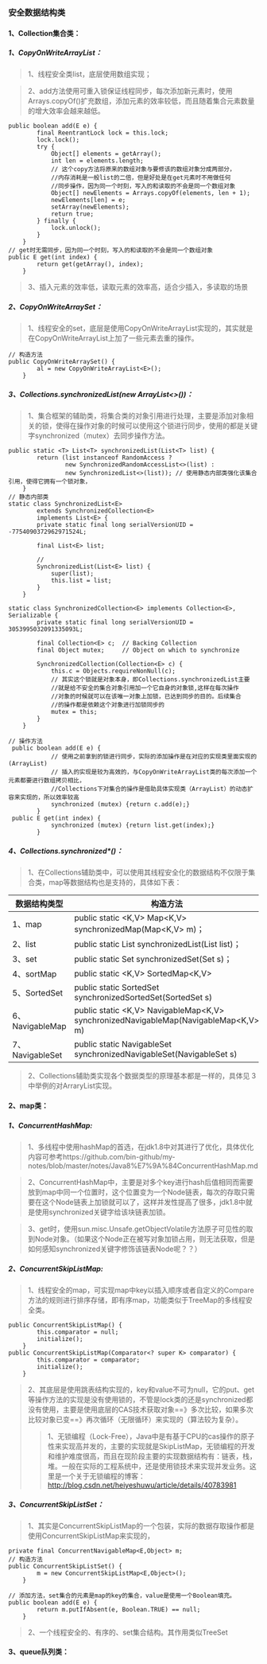 ### 安全数据结构类
#### 1、Collection集合类：
##### 1、CopyOnWriteArrayList：
> 1、线程安全类list，底层使用数组实现；

> 2、add方法使用可重入锁保证线程同步，每次添加新元素时，使用Arrays.copyOf()扩充数组，添加元素的效率较低，而且随着集合元素数量的增大效率会越来越低。

```
public boolean add(E e) {
        final ReentrantLock lock = this.lock;
        lock.lock();
        try {
            Object[] elements = getArray();
            int len = elements.length;
            // 这个copy方法将原来的数组对象与要修该的数组对象分成两部分，
            //内存消耗是一般list的二倍，但是好处是在get元素时不用做任何
            //同步操作，因为同一个时刻，写入的和读取的不会是同一个数组对象
            Object[] newElements = Arrays.copyOf(elements, len + 1);
            newElements[len] = e;
            setArray(newElements);
            return true;
        } finally {
            lock.unlock();
        }
    }
// get时无需同步，因为同一个时刻，写入的和读取的不会是同一个数组对象
public E get(int index) {
        return get(getArray(), index);
    }
```
> 3、插入元素的效率低，读取元素的效率高，适合少插入，多读取的场景

##### 2、CopyOnWriteArraySet：
> 1、线程安全的set，底层是使用CopyOnWriteArrayList实现的，其实就是在CopyOnWriteArrayList上加了一些元素去重的操作。

```
// 构造方法
public CopyOnWriteArraySet() {
        al = new CopyOnWriteArrayList<E>();
    }
```
##### 3、Collections.synchronizedList(new ArrayList<>())：
> 1、集合框架的辅助类，将集合类的对象引用进行处理，主要是添加对象相关的锁，使得在操作对象的时候可以使用这个锁进行同步，使用的都是关键字synchronized（mutex）去同步操作方法。

```
public static <T> List<T> synchronizedList(List<T> list) {
        return (list instanceof RandomAccess ?
                new SynchronizedRandomAccessList<>(list) :
                new SynchronizedList<>(list)); // 使用静态内部类强化该集合引用，使得它拥有一个锁对象，
    }
// 静态内部类
static class SynchronizedList<E>
        extends SynchronizedCollection<E>
        implements List<E> {
        private static final long serialVersionUID = -7754090372962971524L;

        final List<E> list;

        // 
        SynchronizedList(List<E> list) {
            super(list);
            this.list = list;
        }
    }
    
static class SynchronizedCollection<E> implements Collection<E>, Serializable {
        private static final long serialVersionUID = 3053995032091335093L;

        final Collection<E> c;  // Backing Collection
        final Object mutex;     // Object on which to synchronize

        SynchronizedCollection(Collection<E> c) {
            this.c = Objects.requireNonNull(c);
            // 其实这个锁就是对象本身，即Collections.synchronizedList主要
            //就是给不安全的集合对象引用加一个它自身的对象锁,这样在每次操作
            //对象的时候就可以在该唯一对象上加锁，已达到同步的目的。后续集合
            //的操作都是依赖这个对象进行加锁同步的
            mutex = this;
        }
    }
    
// 操作方法
 public boolean add(E e) {
            // 使用之前拿到的锁进行同步，实际的添加操作是在对应的实现类里面实现的(ArrayList)
            // 插入的实现是较为高效的，与CopyOnWriteArrayList类的每次添加一个元素都要进行数组拷贝相比，
            //Collections下对集合的操作是借助具体实现类（ArrayList）的动态扩容来实现的，所以效率较高
            synchronized (mutex) {return c.add(e);}
        }
 public E get(int index) {
            synchronized (mutex) {return list.get(index);}
        }
```
##### 4、Collections.synchronized*()：
> 1、在Collections辅助类中，可以使用其线程安全化的数据结构不仅限于集合类，map等数据结构也是支持的，具体如下表：

数据结构类型 | 构造方法
---|---
1、map         |public static <K,V> Map<K,V> synchronizedMap(Map<K,V> m)； 
2、list        |public static <T> List<T> synchronizedList(List<T> list)；
3、set         |public static <T> Set<T> synchronizedSet(Set<T> s)；    
4、sortMap     |public static <K,V> SortedMap<K,V>
5、SortedSet   |public static <T> SortedSet<T> synchronizedSortedSet(SortedSet<T> s)     
6、NavigableMap|public static <K,V> NavigableMap<K,V> synchronizedNavigableMap(NavigableMap<K,V> m)
7、NavigableSet|public static <T> NavigableSet<T> synchronizedNavigableSet(NavigableSet<T> s)  
> 2、Collections辅助类实现各个数据类型的原理基本都是一样的，具体见 3 中举例的对ArraryList实现。

#### 2、map类：
##### 1、ConcurrentHashMap:
> 1、多线程中使用hashMap的首选，在jdk1.8中对其进行了优化，具体优化内容可参考https://github.com/bin-github/my-notes/blob/master/notes/Java8%E7%9A%84ConcurrentHashMap.md

> 2、ConcurrentHashMap中，主要是对多个key进行hash后值相同而需要放到map中同一个位置时，这个位置变为一个Node链表，每次的存取只需要在这个Node链表上加锁就可以了，这样并发性提高了很多，jdk1.8中就是使用synchronized关键字给该块链表加锁。

> 3、get时，使用sun.misc.Unsafe.getObjectVolatile方法原子可见性的取到Node对象。（如果这个Node正在被写对象加锁占用，则无法获取，但是如何感知synchronized关键字修饰该链表Node呢？？）
##### 2、ConcurrentSkipListMap:
> 1、线程安全的map，可实现map中key以插入顺序或者自定义的Compare方法的规则进行排序存储，即有序map，功能类似于TreeMap的多线程安全类。

```
public ConcurrentSkipListMap() {
        this.comparator = null;
        initialize();
    }
public ConcurrentSkipListMap(Comparator<? super K> comparator) {
        this.comparator = comparator;
        initialize();
    }
```
> 2、其底层是使用跳表结构实现的，key和value不可为null，它的put、get等操作方法的实现是没有使用锁的，不管是lock类的还是synchronized都没有使用，主要是使用底层的CAS技术获取对象==》多次比较，如果多次比较对象已变==》再次循环（无限循环）来实现的（算法较为复杂）。
>> 1、无锁编程（Lock-Free），Java中是有基于CPU的cas操作的原子性来实现高并发的，主要的实现就是SkipListMap，无锁编程的开发和维护难度很高，而且在现阶段主要的实现数据结构有：链表，栈，堆。一般在实际的工程系统中，还是使用锁技术来实现并发业务。这里是一个关于无锁编程的博客：http://blog.csdn.net/heiyeshuwu/article/details/40783981

##### 3、ConcurrentSkipListSet：
> 1、其实是ConcurrentSkipListMap的一个包装，实际的数据存取操作都是使用ConcurrentSkipListMap来实现的，

```
private final ConcurrentNavigableMap<E,Object> m;
// 构造方法
public ConcurrentSkipListSet() {
        m = new ConcurrentSkipListMap<E,Object>();
    }
    
// 添加方法，set集合的元素是map的key的集合，value是使用一个Boolean填充。
public boolean add(E e) {
        return m.putIfAbsent(e, Boolean.TRUE) == null;
    }
```
> 2、一个线程安全的、有序的、set集合结构。其作用类似TreeSet

#### 3、queue队列类：

